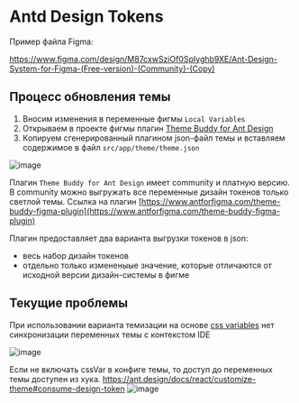# Antd Design Tokens

Пример файла Figma:

https://www.figma.com/design/M87cxwSziOf0SpIyghb9XE/Ant-Design-System-for-Figma-(Free-version)-(Community)-(Copy)

## Процесс обновления темы

1. Вносим изменения в переменные фигмы `Local Variables`
2. Открываем в проекте фигмы плагин [Theme Buddy for Ant Design](https://www.figma.com/community/plugin/1306154519372265335/theme-buddy-for-ant-design)
3. Копируем сгенерированный плагином json-файл темы и вставляем содержимое в файл `src/app/theme/theme.json`

![image](https://github.com/user-attachments/assets/1ef0b362-db2b-46f9-9dae-662f76e67b0f)

Плагин `Theme Buddy for Ant Design` имеет community и платную версию. В community можно выгружать все переменные дизайн токенов только светлой темы.
Ссылка на плагин [https://www.antforfigma.com/theme-buddy-figma-plugin](https://www.antforfigma.com/theme-buddy-figma-plugin)

Плагин предоставляет два варианта выгрузки токенов в json: 
- весь набор дизайн токенов
- отдельно только измененыые значение, которые отличаются от исходной версии дизайн-системы в фигме

## Текущие проблемы
При использовании варианта темизации на основе [css variables](https://ant.design/docs/react/css-variables) нет синхронизации переменных темы с контекстом IDE

  ![image](https://github.com/user-attachments/assets/88e455a1-7d5b-4e1d-9783-de3d65883455)

Если не включать cssVar в конфиге темы, то доступ до переменных темы доступен из хука. 
https://ant.design/docs/react/customize-theme#consume-design-token
![image](https://github.com/user-attachments/assets/d5e1ad20-c573-4068-bf9e-63df5e0f087d)
